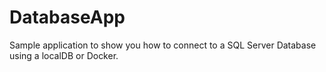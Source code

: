 # DatabaseApp
Sample application to show you how to connect to a SQL Server Database using a localDB or Docker.
